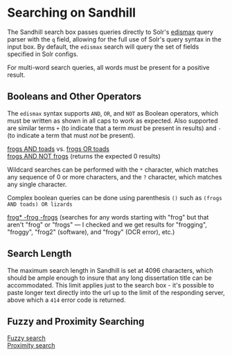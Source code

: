 # Searching on Sandhill

The Sandhill search box passes queries directly to Solr's [edismax](https://lucene.apache.org/solr/guide/7_0/the-extended-dismax-query-parser.html) query parser with the `q` field, allowing for the full use  of Solr's query syntax in the input box. By default, the `edismax` search will query the set of fields specified in Solr configs.

For multi-word search queries, all words must be present for a positive result.

## Booleans and Other Operators

The `edismax` syntax supports `AND`, `OR`, and `NOT` as Boolean operators, which must be written as shown in all caps to work as expected. Also supported are similar terms `+` (to indicate that a term *must* be present in results) and `-` (to indicate a term that must *not* be present).

[frogs AND toads](http://sandhill.devel.lib.msu.edu/search?q=frogs+AND+toads) vs. [frogs OR toads](http://sandhill.devel.lib.msu.edu/search?q=frogs+OR+toads)  
[frogs AND NOT frogs](http://sandhill.devel.lib.msu.edu/search?q=frogs+AND+NOT+frogs) (returns the expected 0 results)

Wildcard searches can be performed with the `*` character, which matches any sequence of 0 or more characters, and the `?` character, which matches any single character.  

Complex boolean queries can be done using parenthesis `()` such as `(frogs AND toads) OR lizards`  

[frog* -frog -frogs](http://sandhill.devel.lib.msu.edu/search?q=frog*+-frog+-frogs) (searches for any words starting with "frog" but that aren't "frog" or "frogs" — I checked and we get results for "frogging", "froggy", "frog2" (software), and "frogy" (OCR error), etc.)

## Search Length

The maximum search length in Sandhill is set at 4096 characters, which should be ample enough to insure that any long dissertation title can be accommodated. This limit applies just to the search box - it's possible to paste longer text directly into the url up to the limit of the responding server, above which a `414` error code is returned.

## Fuzzy and Proximity Searching

[Fuzzy search](https://lucene.apache.org/solr/guide/7_0/the-standard-query-parser.html#fuzzy-searches)  
[Proximity search](https://lucene.apache.org/solr/guide/7_0/the-standard-query-parser.html#proximity-searches)
